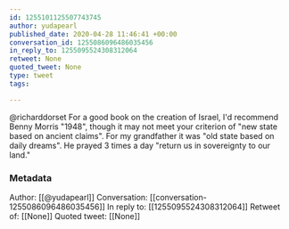 ```yaml
---
id: 1255101125507743745
author: yudapearl
published_date: 2020-04-28 11:46:41 +00:00
conversation_id: 1255086096486035456
in_reply_to: 1255095524308312064
retweet: None
quoted_tweet: None
type: tweet
tags:

---
```


@richarddorset For a good book on the creation of Israel, I'd recommend Benny Morris "1948", though it may not meet your criterion of "new state based on ancient claims". For my grandfather it was "old state based on daily dreams". He prayed 3 times a day "return us in sovereignty to our land."

### Metadata

Author: [[@yudapearl]]
Conversation: [[conversation-1255086096486035456]]
In reply to: [[1255095524308312064]]
Retweet of: [[None]]
Quoted tweet: [[None]]
